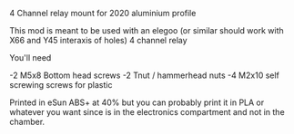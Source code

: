 4 Channel relay mount for 2020 aluminium profile

This mod is meant to be used with an elegoo (or similar should work with X66 and Y45 interaxis of holes) 4 channel relay

You'll need 

-2 M5x8 Bottom head screws
-2 Tnut / hammerhead nuts
-4 M2x10 self screwing screws for plastic

Printed in eSun ABS+ at 40% but you can probably print it in PLA or whatever you want since is in the electronics compartment and not in the chamber. 
